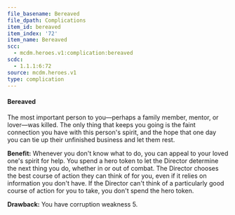 ```yaml
---
file_basename: Bereaved
file_dpath: Complications
item_id: bereaved
item_index: '72'
item_name: Bereaved
scc:
  - mcdm.heroes.v1:complication:bereaved
scdc:
  - 1.1.1:6:72
source: mcdm.heroes.v1
type: complication
---
```


#### Bereaved

The most important person to you—perhaps a family member, mentor, or lover—was killed. The only thing that keeps you going is the faint connection you have with this person's spirit, and the hope that one day you can tie up their unfinished business and let them rest.

**Benefit:** Whenever you don't know what to do, you can appeal to your loved one's spirit for help. You spend a hero token to let the Director determine the next thing you do, whether in or out of combat. The Director chooses the best course of action they can think of for you, even if it relies on information you don't have. If the Director can't think of a particularly good course of action for you to take, you don't spend the hero token.

**Drawback:** You have corruption weakness 5.
